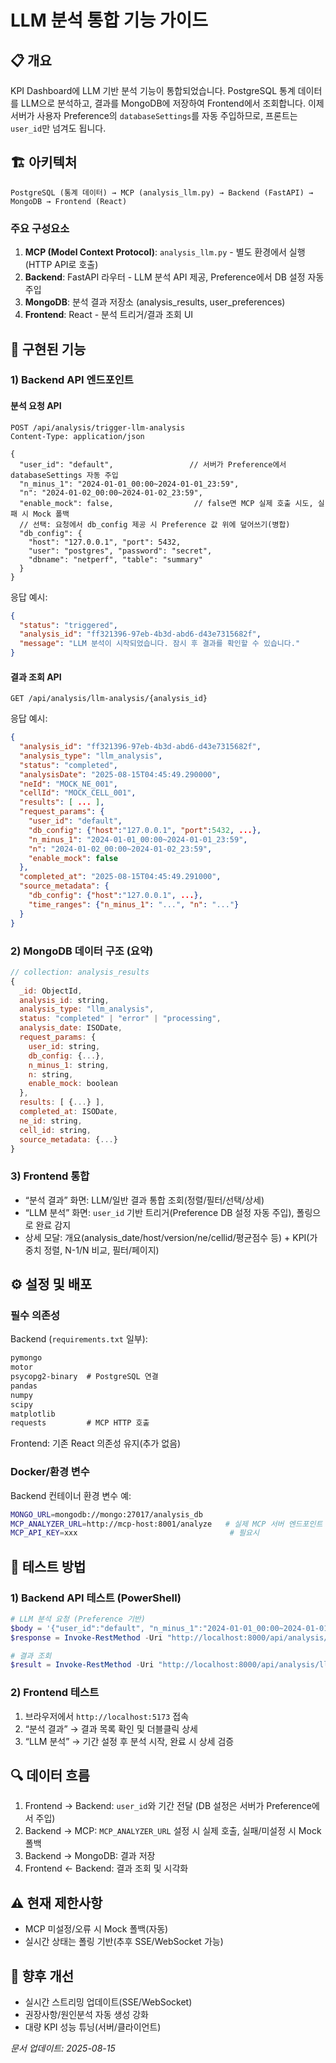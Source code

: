 # LLM 분석 통합 기능 가이드

## 📋 **개요**

KPI Dashboard에 LLM 기반 분석 기능이 통합되었습니다. PostgreSQL 통계 데이터를 LLM으로 분석하고, 결과를 MongoDB에 저장하여 Frontend에서 조회합니다. 이제 서버가 사용자 Preference의 `databaseSettings`를 자동 주입하므로, 프론트는 `user_id`만 넘겨도 됩니다.

## 🏗️ **아키텍처**

```
PostgreSQL (통계 데이터) → MCP (analysis_llm.py) → Backend (FastAPI) → MongoDB → Frontend (React)
```

### **주요 구성요소**

1. **MCP (Model Context Protocol)**: `analysis_llm.py` - 별도 환경에서 실행 (HTTP API로 호출)
2. **Backend**: FastAPI 라우터 - LLM 분석 API 제공, Preference에서 DB 설정 자동 주입
3. **MongoDB**: 분석 결과 저장소 (analysis_results, user_preferences)
4. **Frontend**: React - 분석 트리거/결과 조회 UI

## 🔧 **구현된 기능**

### 1) Backend API 엔드포인트

#### 분석 요청 API
```http
POST /api/analysis/trigger-llm-analysis
Content-Type: application/json

{
  "user_id": "default",                 // 서버가 Preference에서 databaseSettings 자동 주입
  "n_minus_1": "2024-01-01_00:00~2024-01-01_23:59",
  "n": "2024-01-02_00:00~2024-01-02_23:59",
  "enable_mock": false,                  // false면 MCP 실제 호출 시도, 실패 시 Mock 폴백
  // 선택: 요청에서 db_config 제공 시 Preference 값 위에 덮어쓰기(병합)
  "db_config": {
    "host": "127.0.0.1", "port": 5432,
    "user": "postgres", "password": "secret",
    "dbname": "netperf", "table": "summary"
  }
}
```

응답 예시:
```json
{
  "status": "triggered",
  "analysis_id": "ff321396-97eb-4b3d-abd6-d43e7315682f",
  "message": "LLM 분석이 시작되었습니다. 잠시 후 결과를 확인할 수 있습니다."
}
```

#### 결과 조회 API
```http
GET /api/analysis/llm-analysis/{analysis_id}
```

응답 예시:
```json
{
  "analysis_id": "ff321396-97eb-4b3d-abd6-d43e7315682f",
  "analysis_type": "llm_analysis",
  "status": "completed",
  "analysisDate": "2025-08-15T04:45:49.290000",
  "neId": "MOCK_NE_001",
  "cellId": "MOCK_CELL_001",
  "results": [ ... ],
  "request_params": {
    "user_id": "default",
    "db_config": {"host":"127.0.0.1", "port":5432, ...},
    "n_minus_1": "2024-01-01_00:00~2024-01-01_23:59",
    "n": "2024-01-02_00:00~2024-01-02_23:59",
    "enable_mock": false
  },
  "completed_at": "2025-08-15T04:45:49.291000",
  "source_metadata": {
    "db_config": {"host":"127.0.0.1", ...},
    "time_ranges": {"n_minus_1": "...", "n": "..."}
  }
}
```

### 2) MongoDB 데이터 구조 (요약)

```js
// collection: analysis_results
{
  _id: ObjectId,
  analysis_id: string,
  analysis_type: "llm_analysis",
  status: "completed" | "error" | "processing",
  analysis_date: ISODate,
  request_params: {
    user_id: string,
    db_config: {...},
    n_minus_1: string,
    n: string,
    enable_mock: boolean
  },
  results: [ {...} ],
  completed_at: ISODate,
  ne_id: string,
  cell_id: string,
  source_metadata: {...}
}
```

### 3) Frontend 통합

- “분석 결과” 화면: LLM/일반 결과 통합 조회(정렬/필터/선택/상세)
- “LLM 분석” 화면: `user_id` 기반 트리거(Preference DB 설정 자동 주입), 폴링으로 완료 감지
- 상세 모달: 개요(analysis_date/host/version/ne/cellid/평균점수 등) + KPI(가중치 정렬, N-1/N 비교, 필터/페이지)

## ⚙️ **설정 및 배포**

### 필수 의존성

Backend (`requirements.txt` 일부):
```txt
pymongo
motor
psycopg2-binary  # PostgreSQL 연결
pandas
numpy
scipy
matplotlib
requests         # MCP HTTP 호출
```

Frontend: 기존 React 의존성 유지(추가 없음)

### Docker/환경 변수

Backend 컨테이너 환경 변수 예:
```bash
MONGO_URL=mongodb://mongo:27017/analysis_db
MCP_ANALYZER_URL=http://mcp-host:8001/analyze   # 실제 MCP 서버 엔드포인트
MCP_API_KEY=xxx                                  # 필요시
```

## 🧪 **테스트 방법**

### 1) Backend API 테스트 (PowerShell)
```powershell
# LLM 분석 요청 (Preference 기반)
$body = '{"user_id":"default", "n_minus_1":"2024-01-01_00:00~2024-01-01_23:59", "n":"2024-01-02_00:00~2024-01-02_23:59", "enable_mock": false}'
$response = Invoke-RestMethod -Uri "http://localhost:8000/api/analysis/trigger-llm-analysis" -Method POST -Body $body -ContentType "application/json"

# 결과 조회
$result = Invoke-RestMethod -Uri "http://localhost:8000/api/analysis/llm-analysis/$($response.analysis_id)" -Method GET
```

### 2) Frontend 테스트
1. 브라우저에서 `http://localhost:5173` 접속
2. “분석 결과” → 결과 목록 확인 및 더블클릭 상세
3. “LLM 분석” → 기간 설정 후 분석 시작, 완료 시 상세 검증

## 🔍 **데이터 흐름**

1. Frontend → Backend: `user_id`와 기간 전달 (DB 설정은 서버가 Preference에서 주입)
2. Backend → MCP: `MCP_ANALYZER_URL` 설정 시 실제 호출, 실패/미설정 시 Mock 폴백
3. Backend → MongoDB: 결과 저장
4. Frontend ← Backend: 결과 조회 및 시각화

## ⚠️ **현재 제한사항**
- MCP 미설정/오류 시 Mock 폴백(자동)
- 실시간 상태는 폴링 기반(추후 SSE/WebSocket 가능)

## 🔄 **향후 개선**
- 실시간 스트리밍 업데이트(SSE/WebSocket)
- 권장사항/원인분석 자동 생성 강화
- 대량 KPI 성능 튜닝(서버/클라이언트)

*문서 업데이트: 2025-08-15*
